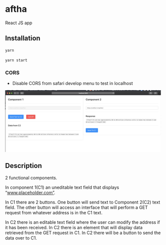 # aftha
React JS app

## Installation
```
yarn

yarn start
```

### CORS

- Disable CORS from safari develop menu to test in localhost


![Alt text](/screenshot.png?raw=true "Optional Title")


## Description

2 functional components.

In component 1(C1) an uneditable text field that displays “www.placeholder.com”.

In C1 there are 2 buttons. One button will send text to Component 2(C2) text field. The other button will access an interface that will perform a GET request from whatever address is in the C1 text.



In C2 there is an editable text field where the user can modify the address if it has been received.  In C2 there is an element that will display data retrieved from the GET request in C1. In C2 there will be a button to send the data over to C1.